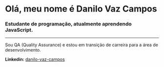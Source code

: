 # Olá, meu nome é Danilo Vaz Campos

### Estudante de programação, atualmente aprendendo JavaScript.

---

Sou QA (Quality Assurance) e estou em transição de carreira para a área de desenvolvimento.

**Linkedin:** [danilo-vaz-campos](https://www.linkedin.com/in/danilo-vaz-campos/)